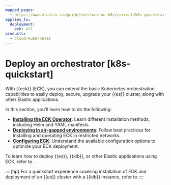 ```yaml
---
mapped_pages:
  - https://www.elastic.co/guide/en/cloud-on-k8s/current/k8s-quickstart.html
applies_to:
  deployment:
    eck: all
products:
  - cloud-kubernetes
---
```


# Deploy an orchestrator [k8s-quickstart]

With {{eck}} (ECK), you can extend the basic Kubernetes orchestration capabilities to easily deploy, secure, upgrade your {{es}} cluster, along with other Elastic applications.

In this section, you'll learn how to do the following:

- [**Installing the ECK Operator**](./install.md): Learn different installation methods, including Helm and YAML manifests.
- [**Deploying in air-gapped environments**](./air-gapped-install.md): Follow best practices for installing and operating ECK in restricted networks.
- [**Configuring ECK**](./configure.md): Understand the available configuration options to optimize your ECK deployment.

To learn how to deploy {{es}}, {{kib}}, or other Elastic applications using ECK, refer to [](./manage-deployments.md).

::::{tip}
For a quickstart experience covering installation of ECK and deployment of an {{es}} cluster with a {{kib}} instance, refer to [](../cloud-on-k8s.md#eck-quickstart)
::::
